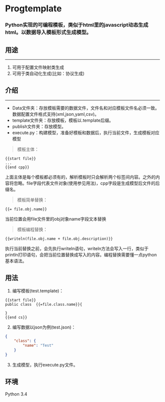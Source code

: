 # Progtemplate
### Python实现的可编程模板，类似于html里的javascript动态生成html。以数据导入模板形式生成模型。

## 用途
---
1. 可用于配置文件映射类生成
2. 可用于类自动化生成(比如：协议生成)

## 介绍
---
- Data文件夹：存放模板需要的数据文件，文件名和对应模板文件名必须一致。数据配置文件格式支持(xml,json,yaml,csv)。
- template文件夹：存放模板，模板以.template后缀。
- publish文件夹：存放模型。
- execute.py：构建模型，准备好模板和数据后，执行当前文件，生成模板对应模型

>模板主体：
```template
{{start file}}
...
{{end cpp}}
```
上面主体是每个模板都必须有的，解析模板时只会解析两个标签间内容。之外的内容将忽略。file字段代表文件对象(使用参见用法)，cpp字段是生成模型后文件的后缀名。

>模板简单替换：
```
{{= file.obj.name}}
```
当前位置会用file文件里的obj对象name字段文本替换

>模板编程替换：
```
{{writeln(file.obj.name + file.obj.description)}}
```
执行当前替换之前，会先执行writeln语句，writeln方法会写入一行，类似于println打印语句，会把当前位置替换成写入的内容。编程替换需要懂一点python基本语法。

## 用法
1. 编写模板(test.template)：
```
{{start file}}
public class  {{=file.class.name}}{

}
{{end cs}}
```

2. 编写数据以json为例(test.json)：
```json
{
    "class": {
        "name": "Test"
    }
}
```

3. 生成模型，执行execute.py文件。

## 环境
Python 3.4
